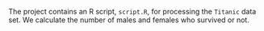 The project contains an R script, `script.R`, for processing the `Titanic` data set.
We calculate the number of males and females who survived or not.
